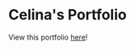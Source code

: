 <h1>Celina's Portfolio</h1>

View this portfolio <a href="https://celgutierrez.herokuapp.com">here</a>!
